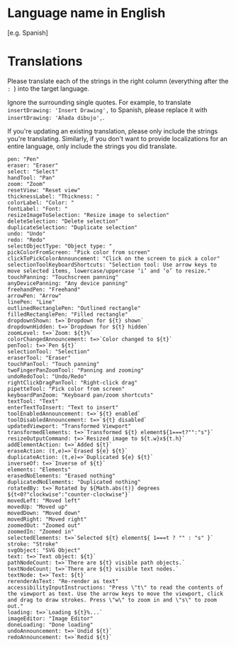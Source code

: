 # Language name in English
[e.g. Spanish]

# Translations
Please translate each of the strings in the right column (everything after the `: `) into the target language.

Ignore the surrounding single quotes. For example, to translate `insertDrawing: 'Insert Drawing',` to Spanish, please replace it with `insertDrawing: 'Añada dibujo',`.

If you're updating an existing translation, please only include the strings you're translating. Similarly, if you don't want to provide localizations for an entire language, only include the strings you did translate.

	pen: "Pen"
	eraser: "Eraser"
	select: "Select"
	handTool: "Pan"
	zoom: "Zoom"
	resetView: "Reset view"
	thicknessLabel: "Thickness: "
	colorLabel: "Color: "
	fontLabel: "Font: "
	resizeImageToSelection: "Resize image to selection"
	deleteSelection: "Delete selection"
	duplicateSelection: "Duplicate selection"
	undo: "Undo"
	redo: "Redo"
	selectObjectType: "Object type: "
	pickColorFromScreen: "Pick color from screen"
	clickToPickColorAnnouncement: "Click on the screen to pick a color"
	selectionToolKeyboardShortcuts: "Selection tool: Use arrow keys to move selected items, lowercase/uppercase ‘i’ and ‘o’ to resize."
	touchPanning: "Touchscreen panning"
	anyDevicePanning: "Any device panning"
	freehandPen: "Freehand"
	arrowPen: "Arrow"
	linePen: "Line"
	outlinedRectanglePen: "Outlined rectangle"
	filledRectanglePen: "Filled rectangle"
	dropdownShown: t=>`Dropdown for ${t} shown`
	dropdownHidden: t=>`Dropdown for ${t} hidden`
	zoomLevel: t=>`Zoom: ${t}%`
	colorChangedAnnouncement: t=>`Color changed to ${t}`
	penTool: t=>`Pen ${t}`
	selectionTool: "Selection"
	eraserTool: "Eraser"
	touchPanTool: "Touch panning"
	twoFingerPanZoomTool: "Panning and zooming"
	undoRedoTool: "Undo/Redo"
	rightClickDragPanTool: "Right-click drag"
	pipetteTool: "Pick color from screen"
	keyboardPanZoom: "Keyboard pan/zoom shortcuts"
	textTool: "Text"
	enterTextToInsert: "Text to insert"
	toolEnabledAnnouncement: t=>`${t} enabled`
	toolDisabledAnnouncement: t=>`${t} disabled`
	updatedViewport: "Transformed Viewport"
	transformedElements: t=>`Transformed ${t} element${1===t?"":"s"}`
	resizeOutputCommand: t=>`Resized image to ${t.w}x${t.h}`
	addElementAction: t=>`Added ${t}`
	eraseAction: (t,e)=>`Erased ${e} ${t}`
	duplicateAction: (t,e)=>`Duplicated ${e} ${t}`
	inverseOf: t=>`Inverse of ${t}`
	elements: "Elements"
	erasedNoElements: "Erased nothing"
	duplicatedNoElements: "Duplicated nothing"
	rotatedBy: t=>`Rotated by ${Math.abs(t)} degrees ${t<0?"clockwise":"counter-clockwise"}`
	movedLeft: "Moved left"
	movedUp: "Moved up"
	movedDown: "Moved down"
	movedRight: "Moved right"
	zoomedOut: "Zoomed out"
	zoomedIn: "Zoomed in"
	selectedElements: t=>`Selected ${t} element${ 1===t ? "" : "s" }`
	stroke: "Stroke"
	svgObject: "SVG Object"
	text: t=>`Text object: ${t}`
	pathNodeCount: t=>`There are ${t} visible path objects.`
	textNodeCount: t=>`There are ${t} visible text nodes.`
	textNode: t=>`Text: ${t}`
	rerenderAsText: "Re-render as text"
	accessibilityInputInstructions: "Press \"t\" to read the contents of the viewport as text. Use the arrow keys to move the viewport, click and drag to draw strokes. Press \"w\" to zoom in and \"s\" to zoom out."
	loading: t=>`Loading ${t}%...`
	imageEditor: "Image Editor"
	doneLoading: "Done loading"
	undoAnnouncement: t=>`Undid ${t}`
	redoAnnouncement: t=>`Redid ${t}`

<!--
 If you have development expierence and are comfortable creating a pull request, please consider doing so — the language can be added to ./src/localizations/.
-->
